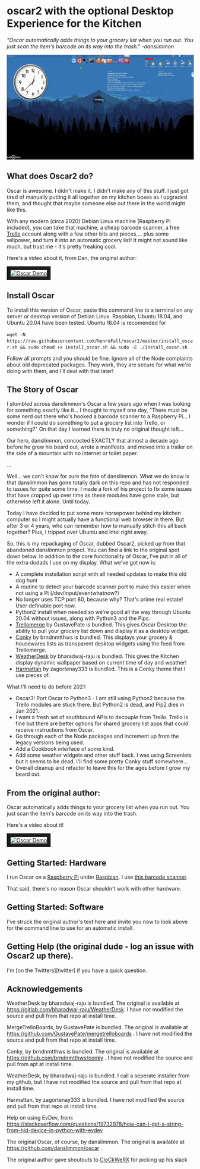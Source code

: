 
# oscar2 with the optional Desktop Experience for the Kitchen 
*"Oscar automatically adds things to your grocery list when you run out. You
just scan the item's barcode on its way into the trash." -danslimmon* 

![My Oscar Desktop](mydesktop.png?raw=true "My Oscar Desktop")

What does Oscar2 do?
----------------
Oscar is awesome. I didn't make it. I didn't make any of this stuff. I just got tired of manually putting it all together on my kitchen boxes as I upgraded them, and thought that maybe someone else out there in the world might like this.

With any modern (circa 2020) Debian Linux machine (Raspberry Pi included), you can take that machine, a cheap barcode scanner, a free [Trello](https://www.trello.com) account along with a few other bits and pieces.... plus some willpower, and turn it into an automatic grocery list! It might not sound like much, but trust me - it's pretty freaking cool.

Here's a video about it, from Dan, the original author:

<a href="http://www.youtube.com/watch?feature=player_embedded&v=9_MNOOgFDg4" target="_blank">
<img src="http://img.youtube.com/vi/9_MNOOgFDg4/0.jpg" alt="Oscar Demo" width="240" height="180" border="10" />
</a>

Install Oscar
-------------
To install this version of Oscar, paste this command line to a terminal on any server or desktop version of Debian Linux. Raspbian, Ubuntu 18.04, and Ubuntu 20.04 have been tested. Ubuntu 18.04 is recomended for 

`wget -N https://raw.githubusercontent.com/henroFall/oscar2/master/install_oscar.sh && sudo chmod +x install_oscar.sh && sudo -E ./install_oscar.sh`

Follow all prompts and you should be fine. Ignore all of the Node complaints about old deprecated packages. They work, they are secure for what we're doing with them, and I'll deal with that later!

The Story of Oscar
-------------
I stumbled across danslimmon's Oscar a few years ago when I was looking for something exactly like it... I thought to myself one day, "There must be some nerd out there who's hooked a barcode scanner to a Raspberry Pi... I wonder if I could do something to put a grocery list into Trello, or something?" On that day I learned there is truly no original thought left...

Our hero, danslimmon, concocted EXACTLY that almost a decade ago before he grew his beard out, wrote a manifesto, and moved into a trailer on the side of a mountain with no internet or toilet paper. 

...

Well... we can't know for sure the fate of danslimmon. What we do know is that danslimmon  has gone totally dark on this repo and has not responded to issues for quite some time. I made a fork of his project to fix some issues that have cropped up over time as these modules have gone stale, but otherwise left it alone. Until today. 

Today I have decided to put some more horsepower behind my kitchen computer so I might actually have a functional web browser in there. But after 3 or 4 years, who can remember how to manually stitch this all back together? Plus, I tripped over Ubuntu and Intel right away.

So, this is my repackaging of Oscar, dubbed Oscar2, picked up from that abandoned danslimmon project. You can find a link to the original spot down below. In addition to the core functionality of Oscar, I've put in all of the extra dodads I use on my display. What we've got now is:

* A complete installation script with all needed updates to make this old dog hunt
* A routine to detect your barcode scanner port to make this easier when not using a Pi (/dev/input/eventwhatnow?)
* No longer uses TCP port 80, because why? That's prime real estate! User definable port now.
* Python2 install when needed so we're good all the way through Ubuntu 20.04 without issues, along with Python3 and the Pips.
* [Trellomerge][trellomerge] by GustavePate is bundled. This gives Oscar Desktop the ability to pull your grocery list down and display it as a desktop widget.
* [Conky][conky] by brndnmtthws is bundled. This displays your grocery & housewares lists as transparent desktop widgets using the feed from Trellomerge.
* [WeatherDesk][weatherdesk] by bharadwaj-raju is bundled. This gives the Kitchen display dynamic wallpaper based on current time of day and weather!
* [Harmattan][harmattan] by zagortenay333 is bundled. This is a Conky theme that I use pieces of. 


What I'll need to do before 2021:
* Oscar3! Port Oscar to Python3 - I am still using Python2 because the Trello modules are stuck there. But Python2 is dead, and Pip2 dies in Jan 2021.
* I want a fresh set of southbound APIs to decouple from Trello. Trello is fine but there are better options for shared grocery list apps that could receive instructions from Oscar. 
* Go through each of the Node packages and increment up from the legacy versions being used.
* Add a Cookbook interface of some kind.
* Add some weather widgets and other stuff back. I was using Screenlets but it seems to be dead. I'll find some pretty Conky stuff somewhere...
* Overall cleanup and refactor to leave this for the ages before I grow my beard out.
 

From the original author:
----------------

Oscar automatically adds things to your grocery list when you run out. You
just scan the item's barcode on its way into the trash.

Here's a video about it!

<a href="http://www.youtube.com/watch?feature=player_embedded&v=9_MNOOgFDg4" target="_blank">
<img src="http://img.youtube.com/vi/9_MNOOgFDg4/0.jpg" alt="Oscar Demo" width="240" height="180" border="10" />
</a>


Getting Started: Hardware
-----

I run Oscar on a [Raspberry Pi][raspberry-pi] under [Raspbian][raspbian]. I use
[this barcode scanner][scanner-amazon].

That said, there's no reason Oscar shouldn't work with other hardware.


Getting Started: Software
-----
I've struck the original author's text here and invite you now to look above for the command line to use for an automatic install. 

Getting Help (the original dude - log an issue with Oscar2 up there).
-----
I'm [on the Twitters][twitter] if you have a quick question. 

Acknowledgements
-----
WeatherDesk by bharadwaj-raju is bundled. The original is available at https://gitlab.com/bharadwaj-raju/WeatherDesk. I have not modified the source and pull from that repo at install time.

MergeTrelloBoards, by GustavePate is bundled. The original is available at https://github.com/GustavePate/mergetrelloboards . I have not modified the source and pull from that repo at install time.

Conky, by brndnmtthws is bundled. The original is available at https://github.com/brndnmtthws/conky . I have not modified the source and pull from apt at install time.

WeatherDesk, by bharadwaj-raju is bundled. I call a seperate installer from my github, but I have not modified the source and pull from that repo at install time.

Harmattan, by zagortenay333 is bundled. I have not modified the source and pull from that repo at install time.

Help on using EvDev, from:
https://stackoverflow.com/questions/19732978/how-can-i-get-a-string-from-hid-device-in-python-with-evdev


The original Oscar, of course, by danslimmon. The original is available at https://github.com/danslimmon/oscar . 

The original author gave shoutouts to [CloCkWeRX](https://github.com/CloCkWeRX) for picking up his slack

[raspberry-pi]: http://www.raspberrypi.org/
[raspbian]: http://www.raspbian.org/
[scanner-amazon]: https://smile.amazon.com/Embedded-Barcode-Scanner-Alacrity-Portable/dp/B07D78LFWK/ref=sr_1_9?dchild=1&keywords=alacrity+barcode+scanner&qid=1596255508&sr=8-9
[trellomerge]: https://github.com/GustavePate/mergetrelloboards
[conky]: [https://github.com/brndnmtthws/conky]
[weatherdesk]: https://gitlab.com/bharadwaj-raju/WeatherDesk
[harmattan]: https://github.com/zagortenay333/Harmattan